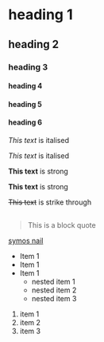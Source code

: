 <!-- heading -->

# heading 1

## heading 2

### heading 3

#### heading 4

#### heading 5

#### heading 6

<!-- italics -->

_This text_ is italised

_This text_ is italised

<!-- strong-->

**This text** is strong

**This text** is strong

<!-- strike  through -->

~~This text~~ is strike through

## <!-- horixontal rule -->

<!-- block quote -->

> This is a block quote

<!-- link -->

[symos nail](https://symos-nail-beautysite.vercel.app/admin/dashboard)

<!-- UL -->

- Item 1
- Item 1
- Item 1
  - nested item 1
  - nested item 2
  - nested item 3

<!-- OL -->

1. item 1
1. item 2
1. item 3
